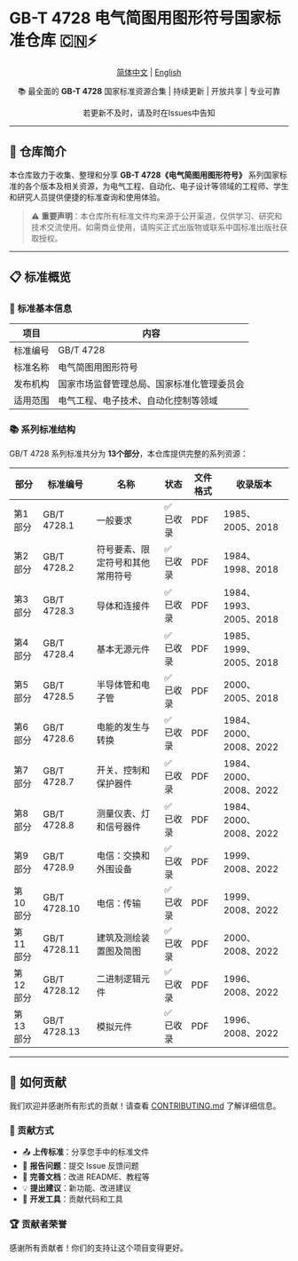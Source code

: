 # GB-T 4728 电气简图用图形符号国家标准仓库 🇨🇳⚡

<div align="center">

[简体中文](./README.md) | [English](./README_EN.md)

📚 最全面的 **GB-T 4728** 国家标准资源合集 | 持续更新 | 开放共享 | 专业可靠

若更新不及时，请及时在Issues中告知

</div>

---

## 🎯 仓库简介

本仓库致力于收集、整理和分享 **GB-T 4728《电气简图用图形符号》** 系列国家标准的各个版本及相关资源，为电气工程、自动化、电子设计等领域的工程师、学生和研究人员提供便捷的标准查询和使用体验。

> ⚠️ **重要声明**：本仓库所有标准文件均来源于公开渠道，仅供学习、研究和技术交流使用。如需商业使用，请购买正式出版物或联系中国标准出版社获取授权。

---

## 📋 标准概览

### 🔧 标准基本信息
| 项目 | 内容 |
|------|------|
| 标准编号 | GB/T 4728 |
| 标准名称 | 电气简图用图形符号 |
| 发布机构 | 国家市场监督管理总局、国家标准化管理委员会 |
| 适用范围 | 电气工程、电子技术、自动化控制等领域 |

### 📚 系列标准结构
GB/T 4728 系列标准共分为 **13个部分**，本仓库提供完整的系列资源：

| 部分 | 标准编号 | 名称 | 状态 | 文件格式 |收录版本|
|------|----------|------|------|----------|----------|
| 第1部分 | GB/T 4728.1 | 一般要求 | ✅ 已收录 | PDF |1985、2005、2018|
| 第2部分 | GB/T 4728.2 | 符号要素、限定符号和其他常用符号 | ✅ 已收录 | PDF |1984、1998、2018|
| 第3部分 | GB/T 4728.3 | 导体和连接件 | ✅ 已收录 | PDF |1984、1993、2005、2018|
| 第4部分 | GB/T 4728.4 | 基本无源元件 | ✅ 已收录 | PDF |1985、1999、2005、2018|
| 第5部分 | GB/T 4728.5 | 半导体管和电子管 | ✅ 已收录 | PDF |2000、2005、2018|
| 第6部分 | GB/T 4728.6 | 电能的发生与转换 | ✅ 已收录 | PDF |1984、2000、2008、2022|
| 第7部分 | GB/T 4728.7 | 开关、控制和保护器件 | ✅ 已收录 | PDF |1984、2000、2008、2022|
| 第8部分 | GB/T 4728.8 | 测量仪表、灯和信号器件 | ✅ 已收录 | PDF |1984、2000、2008、2022|
| 第9部分 | GB/T 4728.9 | 电信：交换和外围设备 | ✅ 已收录 | PDF |1999、2008、2022|
| 第10部分 | GB/T 4728.10 | 电信：传输 | ✅ 已收录 | PDF |1999、2008、2022|
| 第11部分 | GB/T 4728.11 | 建筑及测绘装置图及简图 | ✅ 已收录 | PDF |2000、2008、2022|
| 第12部分 | GB/T 4728.12 | 二进制逻辑元件 | ✅ 已收录 | PDF |1996、2008、2022|
| 第13部分 | GB/T 4728.13 | 模拟元件 | ✅ 已收录 | PDF |1996、2008、2022|

---

## 🤝 如何贡献

我们欢迎并感谢所有形式的贡献！请查看 [CONTRIBUTING.md](https://www.kimi.com/chat/CONTRIBUTING.md) 了解详细信息。

### 🌟 贡献方式

- 📤 **上传标准**：分享您手中的标准文件
- 🐛 **报告问题**：提交 Issue 反馈问题
- 📝 **完善文档**：改进 README、教程等
- 💡 **提出建议**：新功能、改进建议
- 🔧 **开发工具**：贡献代码和工具

### 🏆 贡献者荣誉

感谢所有贡献者！你们的支持让这个项目变得更好。